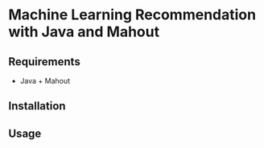 # Machine Learning Recommendation with Java and Mahout

## Requirements
* Java + Mahout

## Installation

## Usage
